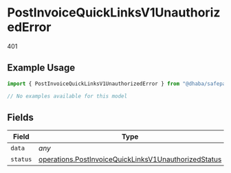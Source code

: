 # PostInvoiceQuickLinksV1UnauthorizedError

401

## Example Usage

```typescript
import { PostInvoiceQuickLinksV1UnauthorizedError } from "@dhaba/safepay-ts/models/errors";

// No examples available for this model
```

## Fields

| Field                                                                                                                        | Type                                                                                                                         | Required                                                                                                                     | Description                                                                                                                  |
| ---------------------------------------------------------------------------------------------------------------------------- | ---------------------------------------------------------------------------------------------------------------------------- | ---------------------------------------------------------------------------------------------------------------------------- | ---------------------------------------------------------------------------------------------------------------------------- |
| `data`                                                                                                                       | *any*                                                                                                                        | :heavy_minus_sign:                                                                                                           | N/A                                                                                                                          |
| `status`                                                                                                                     | [operations.PostInvoiceQuickLinksV1UnauthorizedStatus](../../models/operations/postinvoicequicklinksv1unauthorizedstatus.md) | :heavy_minus_sign:                                                                                                           | N/A                                                                                                                          |